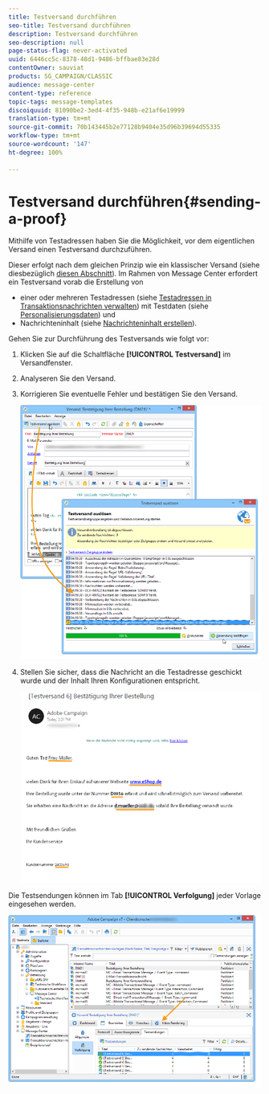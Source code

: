 ```yaml
---
title: Testversand durchführen
seo-title: Testversand durchführen
description: Testversand durchführen
seo-description: null
page-status-flag: never-activated
uuid: 6446cc5c-8378-48d1-9486-bffbae83e28d
contentOwner: sauviat
products: SG_CAMPAIGN/CLASSIC
audience: message-center
content-type: reference
topic-tags: message-templates
discoiquuid: 81090be2-3ed4-4f35-948b-e21af6e19999
translation-type: tm+mt
source-git-commit: 70b143445b2e77128b9404e35d96b39694d55335
workflow-type: tm+mt
source-wordcount: '147'
ht-degree: 100%

---
```



# Testversand durchführen{#sending-a-proof}

Mithilfe von Testadressen haben Sie die Möglichkeit, vor dem eigentlichen Versand einen Testversand durchzuführen.

Dieser erfolgt nach dem gleichen Prinzip wie ein klassischer Versand (siehe diesbezüglich [diesen Abschnitt](../../delivery/using/steps-validating-the-delivery.md#sending-a-proof)). Im Rahmen von Message Center erfordert ein Testversand vorab die Erstellung von

* einer oder mehreren Testadressen (siehe [Testadressen in Transaktionsnachrichten verwalten](../../message-center/using/managing-seed-addresses-in-transactional-messages.md)) mit Testdaten (siehe [Personalisierungsdaten](../../message-center/using/personalization-data.md)) und
* Nachrichteninhalt (siehe [Nachrichteninhalt erstellen](../../message-center/using/creating-message-content.md)).

Gehen Sie zur Durchführung des Testversands wie folgt vor:

1. Klicken Sie auf die Schaltfläche **[!UICONTROL Testversand]** im Versandfenster.
1. Analyseren Sie den Versand.
1. Korrigieren Sie eventuelle Fehler und bestätigen Sie den Versand.

   ![](assets/messagecenter_send_proof_001.png)

1. Stellen Sie sicher, dass die Nachricht an die Testadresse geschickt wurde und der Inhalt Ihren Konfigurationen entspricht.

   ![](assets/messagecenter_send_proof_002.png)

Die Testsendungen können im Tab **[!UICONTROL Verfolgung]** jeder Vorlage eingesehen werden.

![](assets/messagecenter_send_proof_003.png)


